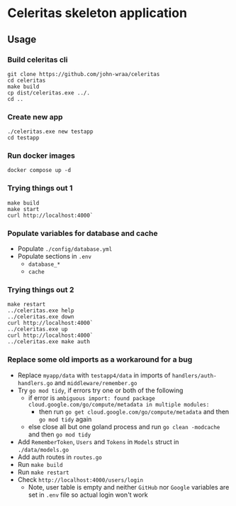 # Celeritas skeleton application

## Usage

### Build celeritas cli
```shell
git clone https://github.com/john-wraa/celeritas
cd celeritas
make build
cp dist/celeritas.exe ../.
cd ..
``` 

### Create new app
```shell
./celeritas.exe new testapp
cd testapp
``` 

### Run docker images
```shell
docker compose up -d
``` 

### Trying things out 1
```shell
make build
make start
curl http://localhost:4000`
``` 

### Populate variables for database and cache 
- Populate `./config/database.yml`
- Populate sections in `.env`
    - `database_*`
    - `cache` 

### Trying things out 2
```shell
make restart
../celeritas.exe help
../celeritas.exe down
curl http://localhost:4000`
../celeritas.exe up
curl http://localhost:4000`
../celeritas.exe make auth
``` 

### Replace some old imports as a workaround for a bug
- Replace `myapp/data` with `testapp4/data` in imports of `handlers/auth-handlers.go` and `middleware/remember.go`
- Try `go mod tidy`, if errors try one or both of the following
  - if error is `ambiguous import: found package cloud.google.com/go/compute/metadata in multiple modules:`
    - then run `go get cloud.google.com/go/compute/metadata` and then `go mod tidy` again
  - else close all but one goland process and run `go clean -modcache` and then `go mod tidy`
- Add `RememberToken`, `Users` and `Tokens` in `Models` struct in `./data/models.go`
- Add auth routes in `routes.go`
- Run `make build`
- Run `make restart`
- Check `http://localhost:4000/users/login`
  - Note, user table is empty and neither `GitHub` nor `Google` variables are set in `.env` file so actual login won't work
